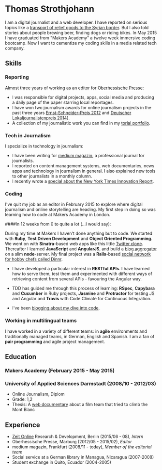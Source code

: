 # Thomas Strothjohann

I am a digital journalist and a web developer. I have reported on serious topics like a [transport of relief goods to the Syrian border](http://williwillhelfen.de). But I also told stories about people brewing beer, finding dogs or riding bikes. In May 2015 I have graduated from "Makers Academy" a twelve week immersive coding bootcamp. Now I want to cementize my coding skills in a media related tech company.

## Skills

### Reporting
Almost three years of working as an editor for [Oberhessische Presse](http://op-marburg.de):

- I was responsible for digital projects, apps, social media and producing a daily page of the paper starring local reportages.
- I have won two journalism awards for online journalism projects in the past three years [Ernst-Schneider-Preis 2012](http://de.wikipedia.org/wiki/Ernst-Schneider-Preis#2012) and [Deutscher Lokaljournalistenpreis 2014]( http://www.op-marburg.de/Lokales/Marburg/Deutscher-Lokaljournalistenpreis-fuer-die-OP)).
- A collection of my journalistic work you can find in my [torial portfolio](https://www.torial.com/thomas.strothjohann). 

### Tech in Journalism

I specialize in technology in journalism:

- I have been writing for [medium magazin](http://www.mediummagazin.de), a professional journal for journalists.
- I reported on content management systems, web documentaries, news apps and technology in journalism in general. I also explained new tools to other journalists in a monthly column.
- I recently wrote a [special about the New York Times Innovation Report](http://cf.newsroom.de/shop/index.cfm?step=1&kategorie=wkst).

### Coding

I've quit my job as an editor in February 2015 to explore where digital journalism and online storytelling are heading. My first step in doing so was learning how to code at Makers Academy in London.

####In 12 weeks from 0 to quite a lot (...I would say):

During my time at Makers I haven't done anything but to code. We started with **Ruby**, **Test Driven Development** and **Object Oriented Programming**. We went on with **Sinatra**-based web apps like this little [Twitter clone](https://github.com/TStrothjohann/chitter). Thereafter I learned **JavaScript** and **AngularJS**, and build a [blog aggregator](https://github.com/TStrothjohann/BlogBook-Angular) on a slim **node**-server. My final project was a **Rails**-based [social network for hobby chefs called Dinnr](http://codereporter.de/?p=149).

- I have developed a particular interest in **RESTful APIs**. I have learned how to serve them, test them and experimented with different ways of retrieving content from several APIs - favouring the Angular way.

- TDD has guided me through this process of learning: **RSpec**, **Capybara** and **Cucumber** in Ruby projects, **Jasmine** and **Protractor** for testing JS and Angular and **Travis** with Code Climate for Continuous Integration. 

- I've been [blogging about my dive into code](http://www.codereporter.de).
 
### Working in multilingual teams
I have worked in a variety of different teams: in **agile** environments and traditionally managed teams, in German, English and Spanish. I am a fan of **pair programming** and agile project management.
 
## Education

### Makers Academy (February 2015 - May 2015)

### University of Applied Sciences Darmstadt (2008/10 - 2012/03)

- Online Journalism, Diplom
- Grade: 1,2
- Thesis: A [web documentary](http://www.bergdreh.de) about a film team that tried to climb the Mont Blanc

## Experience
- [Zeit Online](http://www.zeit.de) Research & Development, Berlin (2015/06 - 08), *Intern* 
- Oberhessische Presse, Marburg (2012/05 - 2015/02), *Editor*
- medium magazin, Frankfurt (2008/11 - today), *Member of the editorial team*
- Social service at a German library in Managua, Nicaragua (2007-2008)
- Student exchange in Quito, Ecuador (2004-2005)

